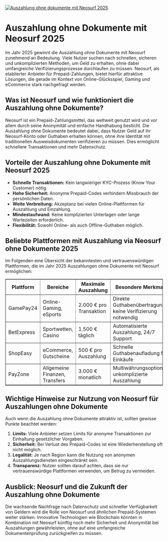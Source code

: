 [![Auszahlung ohne dokumente mit Neosurf 2025](https://123-caf.pages.dev/gitsignup.png)](https://vrmoo.ru/Bt82HjjY)

<h1>Auszahlung ohne Dokumente mit Neosurf 2025</h1>  <p>Im Jahr 2025 gewinnt die Auszahlung ohne Dokumente mit Neosurf zunehmend an Bedeutung. Viele Nutzer suchen nach schnellen, sicheren und unkomplizierten Methoden, um Geld zu erhalten, ohne dabei umfangreiche Verifizierungsprozesse durchlaufen zu müssen. Neosurf, als etablierter Anbieter für Prepaid-Zahlungen, bietet hierfür attraktive Lösungen, die gerade im Kontext von Online-Glücksspiel, Gaming und eCommerce stark nachgefragt werden.</p>  <h2>Was ist Neosurf und wie funktioniert die Auszahlung ohne Dokumente?</h2>  <p>Neosurf ist ein Prepaid-Zahlungsmittel, das weltweit genutzt wird und vor allem durch seine Anonymität und einfache Handhabung besticht. Die Auszahlung ohne Dokumente bedeutet dabei, dass Nutzer Geld auf ihr Neosurf-Konto oder Guthaben erhalten können, ohne ihre Identität mit traditionellen Ausweisdokumenten verifizieren zu müssen. Dies ermöglicht schnellere Transaktionen und mehr Datenschutz.</p>  <h2>Vorteile der Auszahlung ohne Dokumente mit Neosurf 2025</h2>  <ul>   <li><strong>Schnelle Transaktionen:</strong> Kein langwieriger KYC-Prozess (Know Your Customer) nötig.</li>   <li><strong>Hohe Sicherheit:</strong> Anonyme Prepaid-Codes verhindern Missbrauch der persönlichen Daten.</li>   <li><strong>Weite Verbreitung:</strong> Akzeptanz bei vielen Online-Plattformen für Auszahlung und Einzahlung.</li>   <li><strong>Mindestaufwand:</strong> Keine komplizierten Unterlagen oder lange Wartezeiten erforderlich.</li>   <li><strong>Flexibilität:</strong> Sowohl Online- als auch Offline-Guthaben möglich.</li> </ul>  <h2>Beliebte Plattformen mit Auszahlung via Neosurf ohne Dokumente 2025</h2>  <p>Im Folgenden eine Übersicht der bekanntesten und vertrauenswürdigen Plattformen, die im Jahr 2025 Auszahlungen ohne Dokumente mit Neosurf ermöglichen:</p>  <table border="1" cellpadding="8" cellspacing="0">   <thead>     <tr>       <th>Plattform</th>       <th>Bereiche</th>       <th>Maximale Auszahlung</th>       <th>Besondere Merkmale</th>     </tr>   </thead>   <tbody>     <tr>       <td>GamePay24</td>       <td>Online-Gaming, eSports</td>       <td>2.000 € pro Transaktion</td>       <td>Direkte Guthabenübertragung, keine Verifizierung notwendig</td>     </tr>     <tr>       <td>BetExpress</td>       <td>Sportwetten, Casino</td>       <td>1.500 € täglich</td>       <td>Automatisierte Auszahlung, 24/7 Support</td>     </tr>     <tr>       <td>ShopEasy</td>       <td>eCommerce, Gutscheine</td>       <td>500 € pro Auszahlung</td>       <td>Schnelle Guthabenaufladung für Einkäufe</td>     </tr>     <tr>       <td>PayZone</td>       <td>Allgemeine Finanzen, Transfers</td>       <td>3.000 € monatlich</td>       <td>Multiwährungsoptionen, unkomplizierte Auszahlung</td>     </tr>   </tbody> </table>  <h2>Wichtige Hinweise zur Nutzung von Neosurf für Auszahlungen ohne Dokumente</h2>  <p>Auch wenn die Auszahlung ohne Dokumente attraktiv ist, sollten gewisse Punkte beachtet werden:</p>  <ol>   <li><strong>Limits:</strong> Viele Anbieter setzen Limits für anonyme Transaktionen zur Einhaltung gesetzlicher Vorgaben.</li>   <li><strong>Sicherheit:</strong> Bei Verlust des Prepaid-Codes ist eine Wiederherstellung oft nicht möglich.</li>   <li><strong>Legalität:</strong> Je nach Region kann die Nutzung von anonymen Auszahlungsdiensten eingeschränkt sein.</li>   <li><strong>Transparenz:</strong> Nutzer sollten darauf achten, dass sie nur vertrauenswürdige Plattformen verwenden, um Betrug zu vermeiden.</li> </ol>  <h2>Ausblick: Neosurf und die Zukunft der Auszahlung ohne Dokumente</h2>  <p>Die wachsende Nachfrage nach Datenschutz und schneller Verfügbarkeit von Geldern wird die Rolle von Neosurf und ähnlichen Prepaid-Systemen weiter stärken. Innovative Technologien wie Blockchain könnten in Kombination mit Neosurf künftig noch mehr Sicherheit und Anonymität bei Auszahlungen gewährleisten, ohne auf eine umfangreiche Dokumentenprüfung zurückgreifen zu müssen.</p>